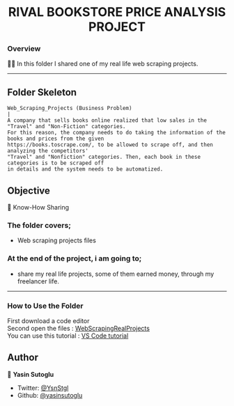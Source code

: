 <h1 align="center">RIVAL BOOKSTORE PRICE ANALYSIS PROJECT</h1>

<h3>Overview</h3>
👨‍💻 In this folder I shared one of my real life web scraping projects.
<hr>

<!-- ![Alt text](https://giphy.com/peekasso)  -->

<!-- ------------------------------------------------------ -->

## Folder Skeleton 
```
Web_Scraping_Projects (Business Problem)
|
A company that sells books online realized that low sales in the "Travel" and "Non-Fiction" categories.
For this reason, the company needs to do taking the information of the books and prices from the given 
https://books.toscrape.com/, to be allowed to scrape off, and then analyzing the competitors' 
"Travel" and "Nonfiction" categories. Then, each book in these categories is to be scraped off
in details and the system needs to be automatized.
```
<!-- --------------------------------------- -->

## Objective

🎯 Know-How Sharing

### The folder covers;

- Web scraping projects files 

### At the end of the project, i am going to;

- share my real life projects, some of them earned money, through my freelancer life.

<hr>

<h3>How to Use the Folder</h3>
<span>First download a code editor </span>
<br><span>Second open the files : </span><a href='https://github.com/yasinsutoglu/WebScrapingRealProjects'>WebScrapingRealProjects</a>
<br><span>You can use this tutorial : </span><a href='https://www.youtube.com/watch?v=fJEbVCrEMSE'>VS Code tutorial</a>

## Author

👤 **Yasin Sutoglu**

- Twitter: [@YsnStgl](https://twitter.com/YsnStgl)
- Github: [@yasinsutoglu](https://github.com/yasinsutoglu)

